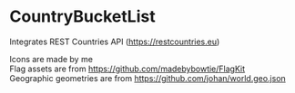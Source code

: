 # CountryBucketList
Integrates REST Countries API (https://restcountries.eu)

Icons are made by me  
Flag assets are from https://github.com/madebybowtie/FlagKit  
Geographic geometries are from https://github.com/johan/world.geo.json
